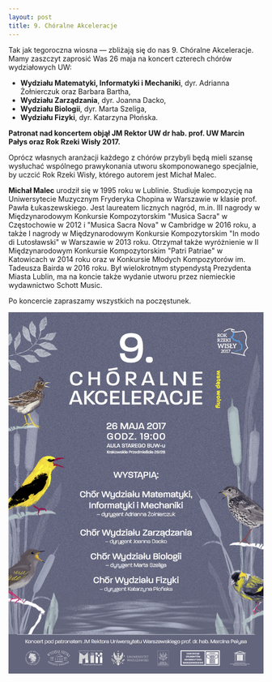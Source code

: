 ```yaml
---
layout: post
title: 9. Chóralne Akceleracje
---
```

Tak jak tegoroczna wiosna — zbliżają się do nas 9.
Chóralne Akceleracje. Mamy zaszczyt zaprosić Was 26 maja na koncert
czterech chórów wydziałowych UW:
 * **Wydziału Matematyki, Informatyki i Mechaniki**, dyr. Adrianna
   Żołnierczuk oraz Barbara Bartha,
 * **Wydziału Zarządzania**, dyr. Joanna Dacko,
 * **Wydziału Biologii**, dyr. Marta Szeliga,
 * **Wydziału Fizyki**, dyr. Katarzyna Płońska.

__Patronat nad koncertem objął JM Rektor UW dr hab. prof. UW Marcin Pałys
oraz Rok Rzeki Wisły 2017.__

Oprócz własnych aranżacji każdego z chórów przybyli będą mieli szansę
wysłuchać wspólnego prawykonania utworu skomponowanego specjalnie, by
uczcić Rok Rzeki Wisły, którego autorem jest Michał Malec.

**Michał Malec** urodził się w 1995 roku w Lublinie. Studiuje kompozycję
na Uniwersytecie Muzycznym Fryderyka Chopina w Warszawie w klasie prof.
Pawła Łukaszewskiego. Jest laureatem licznych nagród, m.in. III nagrody
w Międzynarodowym Konkursie Kompozytorskim "Musica Sacra" w Częstochowie
w 2012 i "Musica Sacra Nova" w Cambridge w 2016 roku, a także I nagrody
w Międzynarodowym Konkursie Kompozytorskim "In modo di Lutosławski"
w Warszawie w 2013 roku. Otrzymał także wyróżnienie w II Międzynarodowym
Konkursie Kompozytorskim "Patri Patriae" w Katowicach w 2014 roku oraz
w Konkursie Młodych Kompozytorów im. Tadeusza Bairda w 2016 roku. Był
wielokrotnym stypendystą Prezydenta Miasta Lublin, ma na koncie także
wydanie utworu przez niemieckie wydawnictwo Schott Music.

Po koncercie zapraszamy wszystkich na poczęstunek.

![Plakat akceleracji](/img/plakaty/akceleracje-9.jpg)


